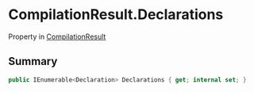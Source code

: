 # CompilationResult.Declarations

Property in [CompilationResult](/api/csharp/yarn.compiler.compilationresult.md)

## Summary



```csharp
public IEnumerable<Declaration> Declarations { get; internal set; }
```

